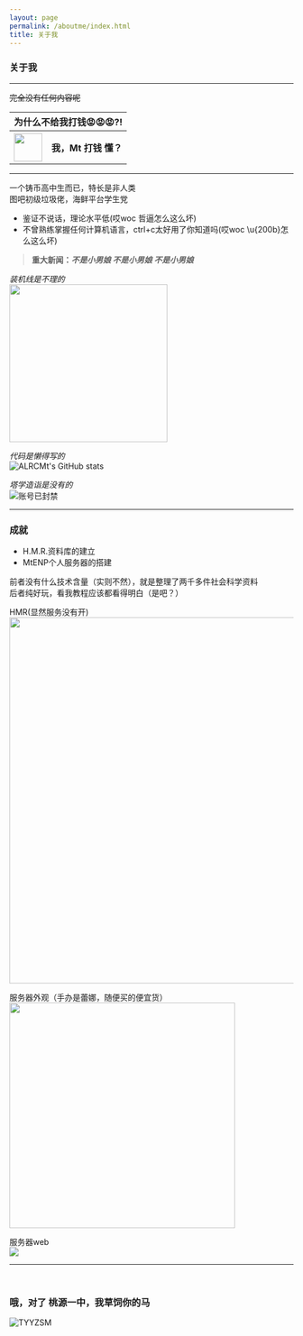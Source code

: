 ```yaml
---
layout: page
permalink: /aboutme/index.html
title: 关于我
---
```


### 关于我
<hr />

~~完全没有任何内容呢~~
<table>
<tr>
<th colspan=2>为什么不给我打钱😡😡😡?!</th>
</tr>
<tr>
<th><a href="https://alrcmt.github.io/images/wxlll.jpg"><img width="50" height="50" src="https://alrcmt.github.io/images/wechatpay.png"></a></th>
<th>我，Mt 打钱 懂？</th>
</tr>
</table>
<hr />

一个铸币高中生而已，特长是非人类  
图吧初级垃圾佬，海鲜平台学生党  

- 鉴证不说话，理论水平低(哎woc 哲逼怎么这么坏)  
- 不曾熟练掌握任何计算机语言，ctrl+c太好用了你知道吗(哎woc \u{200b}怎么这么坏)  

> **重大新闻：<i>不是小男娘 不是小男娘 不是小男娘**</i>



<i>装机线是不理的</i>  
<img src="https://alrcmt.github.io/images/server_open.jpg" width="280px">

<i>代码是懒得写的</i>  
![ALRCMt's GitHub stats](https://github-readme-stats.vercel.app/api?username=ALRCMt&show_icons=true&theme=cobalt)

<i>塔学造诣是没有的</i>  
<img src="https://alrcmt.github.io/images/ban.png" alt="账号已封禁">

<hr />

### 成就

- H.M.R.资料库的建立
- MtENP个人服务器的搭建

前者没有什么技术含量（实则不然），就是整理了两千多件社会科学资料  
后者纯好玩，看我教程应该都看得明白（是吧？）  

HMR(显然服务没有开)
<img src="https://alrcmt.github.io/images/hmr_data.png" width="650px">

服务器外观（手办是蕾娜，随便买的便宜货）  
<img src="https://alrcmt.github.io/images/server_over.png" height="400px">

服务器web  
<img src="https://alrcmt.github.io/images/MtENP_web.png" >
<hr />

<br />
<h3>哦，对了 桃源一中，我草饲你的马</h3>

<img src="https://alrcmt.github.io/images/tyyz.jpg" alt="TYYZSM">
